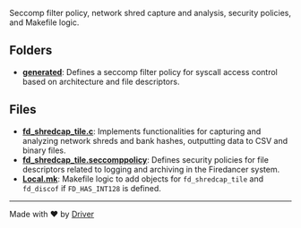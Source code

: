 <!--------------------------------------------------------------------------------->
<!-- IMPORTANT: This file is auto-generated by Driver (https://driver.ai). -------->
<!-- Manual edits may be overwritten on future commits. --------------------------->
<!--------------------------------------------------------------------------------->

Seccomp filter policy, network shred capture and analysis, security policies, and Makefile logic.

## Folders
- **[generated](generated/README.md)**: Defines a seccomp filter policy for syscall access control based on architecture and file descriptors.

## Files
- **[fd_shredcap_tile.c](fd_shredcap_tile.c.md)**: Implements functionalities for capturing and analyzing network shreds and bank hashes, outputting data to CSV and binary files.
- **[fd_shredcap_tile.seccomppolicy](fd_shredcap_tile.seccomppolicy.md)**: Defines security policies for file descriptors related to logging and archiving in the Firedancer system.
- **[Local.mk](Local.mk.md)**: Makefile logic to add objects for `fd_shredcap_tile` and `fd_discof` if `FD_HAS_INT128` is defined.

---
Made with ❤️ by [Driver](https://www.driver.ai/)
